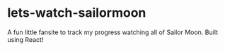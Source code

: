 # lets-watch-sailormoon

A fun little fansite to track my progress watching all of Sailor Moon. Built using React!